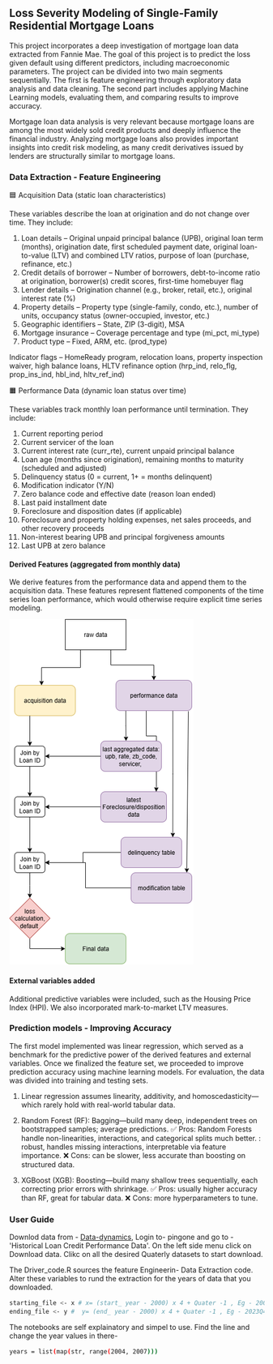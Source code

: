 ## Loss Severity Modeling of Single-Family Residential Mortgage Loans

This project incorporates a deep investigation of mortgage loan data extracted from Fannie Mae. The goal of this project is to predict the loss given default using different predictors, including macroeconomic parameters. The project can be divided into two main segments sequentially. The first is feature engineering through exploratory data analysis and data cleaning. The second part includes applying Machine Learning models, evaluating them, and comparing results to improve accuracy.

Mortgage loan data analysis is very relevant because mortgage loans are among the most widely sold credit products and deeply influence the financial industry. Analyzing mortgage loans also provides important insights into credit risk modeling, as many credit derivatives issued by lenders are structurally similar to mortgage loans.

### Data Extraction - Feature Engineering 

🟦 Acquisition Data (static loan characteristics)

These variables describe the loan at origination and do not change over time. They include:
1. Loan details – Original unpaid principal balance (UPB), original loan term (months), origination date, first scheduled payment date, original loan-to-value (LTV) and combined LTV ratios, purpose of loan (purchase, refinance, etc.)
2. Credit details of borrower – Number of borrowers, debt-to-income ratio at origination, borrower(s) credit scores, first-time homebuyer flag
3. Lender details – Origination channel (e.g., broker, retail, etc.), original interest rate (%)
4. Property details – Property type (single-family, condo, etc.), number of units, occupancy status (owner-occupied, investor, etc.)
5. Geographic identifiers – State, ZIP (3-digit), MSA
6. Mortgage insurance – Coverage percentage and type (mi_pct, mi_type)
7. Product type – Fixed, ARM, etc. (prod_type)

Indicator flags – HomeReady program, relocation loans, property inspection waiver, high balance loans, HLTV refinance option (hrp_ind, relo_flg, prop_ins_ind, hbl_ind, hltv_ref_ind)

🟧 Performance Data (dynamic loan status over time)

These variables track monthly loan performance until termination. They include:
1. Current reporting period
2. Current servicer of the loan
3. Current interest rate (curr_rte), current unpaid principal balance
4. Loan age (months since origination), remaining months to maturity (scheduled and adjusted)
5. Delinquency status (0 = current, 1+ = months delinquent)
6. Modification indicator (Y/N)
7. Zero balance code and effective date (reason loan ended)
8. Last paid installment date
9. Foreclosure and disposition dates (if applicable)
10. Foreclosure and property holding expenses, net sales proceeds, and other recovery proceeds
11. Non-interest bearing UPB and principal forgiveness amounts
12. Last UPB at zero balance

#### Derived Features (aggregated from monthly data)

We derive features from the performance data and append them to the acquisition data. These features represent flattened components of the time series loan performance, which would otherwise require explicit time series modeling.

![Feature Deriving Pipeline](preprocessed_data/Data_processing_flow.png "Feature Pipeline")

#### External variables added 
Additional predictive variables were included, such as the Housing Price Index (HPI). We also incorporated mark-to-market LTV measures.

### Prediction models - Improving Accuracy
The first model implemented was linear regression, which served as a benchmark for the predictive power of the derived features and external variables. Once we finalized the feature set, we proceeded to improve prediction accuracy using machine learning models. For evaluation, the data was divided into training and testing sets.

1. Linear regression assumes linearity, additivity, and homoscedasticity—which rarely hold with real-world tabular data.

2. Random Forest (RF): Bagging—build many deep, independent trees on bootstrapped samples; average predictions. 
✅ Pros: Random Forests handle non-linearities, interactions, and categorical splits much better.
        : robust, handles missing interactions, interpretable via feature importance.
❌ Cons: can be slower, less accurate than boosting on structured data.

3. XGBoost (XGB): Boosting—build many shallow trees sequentially, each correcting prior errors with shrinkage.
✅ Pros: usually higher accuracy than RF, great for tabular data.
❌ Cons: more hyperparameters to tune.

### User Guide

Downlod data from - [Data-dynamics](https://www.fanniemae.com/data-dynamics), Login to- pingone and go to - 'Historical Loan Credit Performance Data'. On the left side menu click on Download data. Clikc on all the desired Quaterly datasets to start download.

The Driver_code.R sources the feature Engineerin- Data Extraction code. Alter these variables to rund the extraction for the years of data that you downloaded.
```bash
starting_file <- x # x= (start_ year - 2000) x 4 + Quater -1 , Eg - 2000Q1 is 0
ending_file <- y #  y= (end_ year - 2000) x 4 + Quater -1 , Eg - 2023Q4 is 95 
```

The notebooks are self explainatory and simpel to use. Find the line and change the year values in there-
```bash
years = list(map(str, range(2004, 2007)))
```